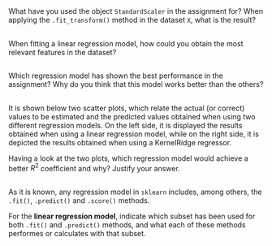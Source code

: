 ## <!-- MARK: Eval23-24 sample Q11 -->
What have you used the object `StandardScaler` in the assignment for? When
applying the `.fit_transform()` method in the dataset `X`, what is the result?

## <!-- MARK: Eval23-24 sample Q12 -->
When fitting a linear regression model, how could you obtain the most relevant
features in the dataset?

## <!-- MARK: Eval23-24 sample Q13 -->
Which regression model has shown the best performance in the assignment? Why do
you think that this model works better than the others?

## <!-- MARK: Eval23-24 sample Q14 -->
It is shown below two scatter plots, which relate the actual (or correct) values
to be estimated and the predicted values obtained when using two different
regression models. On the left side, it is displayed the results obtained when
using a linear regression model, while on the right side, it is depicted the
results obtained when using a KernelRidge regressor.

Having a look at the two plots, which regression model would achieve a better
$R^2$ coefficient and why? Justify your answer.

## <!-- MARK: Eval23-24 sample Q15 -->
As it is known, any regression model in `sklearn` includes, among others, the
`.fit()`, `.predict()` and `.score()` methods.

For the **linear regression model**, indicate which subset has been used for
both `.fit()` and `.predict()` methods, and what each of these methods performes
or calculates with that subset.
